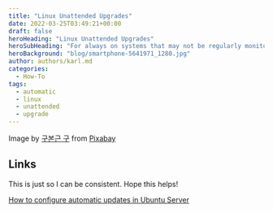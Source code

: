 ```yaml
---
title: "Linux Unattended Upgrades"
date: 2022-03-25T03:49:21+00:00
draft: false
heroHeading: "Linux Unattended Upgrades"
heroSubHeading: "For always on systems that may not be regularly monitored."
heroBackground: "blog/smartphone-5641971_1280.jpg"
author: authors/karl.md
categories:
  - How-To
tags:
  - automatic
  - linux
  - unattended
  - upgrade
---
```


Image by [구본근 구](https://pixabay.com/users/kbk8196-10474839/?utm_source=link-attribution&utm_medium=referral&utm_campaign=image&utm_content=5641971) from [Pixabay](https://pixabay.com//?utm_source=link-attribution&utm_medium=referral&utm_campaign=image&utm_content=5641971)

## Links

This is just so I can be consistent. Hope this helps!

[How to configure automatic updates in Ubuntu
Server](https://www.blackmoreops.com/2021/10/28/how-to-configure-automatic-updates-in-ubuntu-server/)
